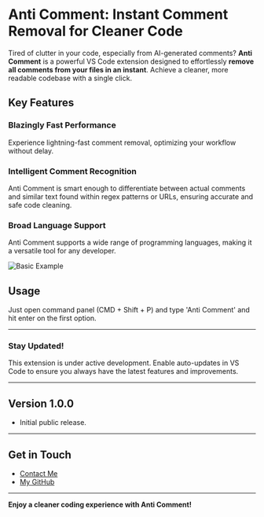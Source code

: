 # Anti Comment: Instant Comment Removal for Cleaner Code

Tired of clutter in your code, especially from AI-generated comments? **Anti Comment** is a powerful VS Code extension designed to effortlessly **remove all comments from your files in an instant**. Achieve a cleaner, more readable codebase with a single click.

## Key Features

### Blazingly Fast Performance
Experience lightning-fast comment removal, optimizing your workflow without delay.

### Intelligent Comment Recognition
Anti Comment is smart enough to differentiate between actual comments and similar text found within regex patterns or URLs, ensuring accurate and safe code cleaning.

### Broad Language Support
Anti Comment supports a wide range of programming languages, making it a versatile tool for any developer.

![Basic Example](https://s14.gifyu.com/images/bHdw0.md.gif)

## Usage

Just open command panel (CMD + Shift + P) and type 'Anti Comment' and hit enter on the first option.

---

### Stay Updated!
This extension is under active development. Enable auto-updates in VS Code to ensure you always have the latest features and improvements.

---

## Version 1.0.0

* Initial public release.

---

## Get in Touch

* [Contact Me](http://code.visualstudio.com/docs/languages/markdown)
* [My GitHub](https://github.com/galih9)

---

**Enjoy a cleaner coding experience with Anti Comment!**